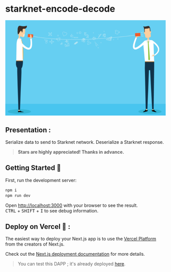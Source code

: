 # starknet-encode-decode

<p align="center">
  <img src="./public/Images/enc-dec.png" />
</p>

## Presentation :
Serialize data to send to Starknet network. 
Deserialize a Starknet response.

> **Stars are highly appreciated! Thanks in advance.**

## Getting Started 🚀

First, run the development server:

```bash
npm i
npm run dev
```

Open [http://localhost:3000](http://localhost:3000) with your browser to see the result.  
<kbd>CTRL</kbd> + <kbd>SHIFT</kbd> + <kbd>I</kbd> to see debug information.

## Deploy on Vercel 🎊 :

The easiest way to deploy your Next.js app is to use the [Vercel Platform](https://vercel.com/new?utm_medium=default-template&filter=next.js&utm_source=create-next-app&utm_campaign=create-next-app-readme) from the creators of Next.js.

Check out the [Next.js deployment documentation](https://nextjs.org/docs/deployment) for more details.

> You can test this DAPP ; it's already deployed [here](https://starknet-encode-decode-philipper26.vercel.app/).
